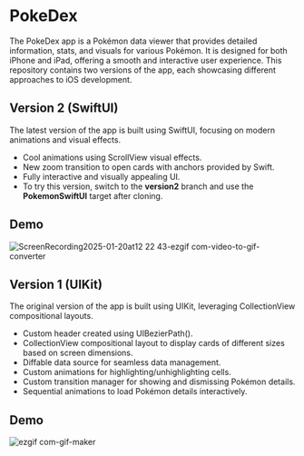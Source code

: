# PokeDex

The PokeDex app is a Pokémon data viewer that provides detailed information, stats, and visuals for various Pokémon. It is designed for both iPhone and iPad, offering a smooth and interactive user experience. This repository contains two versions of the app, each showcasing different approaches to iOS development.

## Version 2 (SwiftUI)

The latest version of the app is built using SwiftUI, focusing on modern animations and visual effects.
- Cool animations using ScrollView visual effects.
- New zoom transition to open cards with anchors provided by Swift.
- Fully interactive and visually appealing UI.
- To try this version, switch to the **version2** branch and use the **PokemonSwiftUI** target after cloning.

## Demo
![ScreenRecording2025-01-20at12 22 43-ezgif com-video-to-gif-converter](https://github.com/user-attachments/assets/be2f38d8-5ca1-4516-ad51-fdfb494485e2)

## Version 1 (UIKit)

The original version of the app is built using UIKit, leveraging CollectionView compositional layouts.
- Custom header created using UIBezierPath().
- CollectionView compositional layout to display cards of different sizes based on screen dimensions.
- Diffable data source for seamless data management.
- Custom animations for highlighting/unhighlighting cells.
- Custom transition manager for showing and dismissing Pokémon details.
- Sequential animations to load Pokémon details interactively.

## Demo
![ezgif com-gif-maker](https://user-images.githubusercontent.com/25391160/214637836-5627834d-3263-47ca-8927-697da587bd39.gif)
